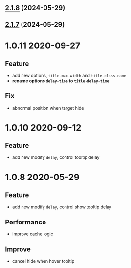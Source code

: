 ## [2.1.8](https://github.com/yujinpan/v-title/compare/v2.1.7...v2.1.8) (2024-05-29)

## [2.1.7](https://github.com/yujinpan/v-title/compare/v2.1.6...v2.1.7) (2024-05-29)

# 1.0.11 2020-09-27

## Feature

- add new options, `title-max-width` and `title-class-name`
- **rename options `delay-time` to `title-delay-time`**

## Fix

- abnormal position when target hide

# 1.0.10 2020-09-12

## Feature

- add new modify `delay`, control tooltip delay

# 1.0.8 2020-05-29

## Feature

- add new modify `delay`, control show tooltip delay

## Performance

- improve cache logic

## Improve

- cancel hide when hover tooltip
